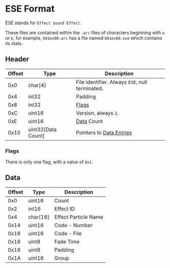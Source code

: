 # ESE Format

ESE stands for `Effect Sound Effect`.

These files are contained within the `.arc` files of characters beginning with `e` or `b`, for example, `b01ex00.arc` has a file named `b01ex00.ese` which contains its stats.

## Header

| Offset | Type  | Description
|--------|-------|------------
| 0x0    | char[4]  | File identifier. Always `ESE`, null terminated.
| 0x4    | int32    | Padding
| 0x8    | int32    | [Flags](#Flags)
| 0xC    | uint16   | Version, always `2`.
| 0xE    | uint16   | [Data](#Data) Count
| 0x10   | uint32[Data Count]   | Pointers to [Data Entries](#Data)


### Flags

There is only one flag, with a value of `0x1`.

## Data

| Offset | Type  | Description
|--------|-------|------------
| 0x0    | uint16   | Count
| 0x2    | int16    | Effect ID
| 0x4    | char[16] | Effect Particle Name
| 0x14   | uint16   | Code - Number
| 0x16   | uint16   | Code - File
| 0x18   | uint8    | Fade Time
| 0x19   | uint8    | Padding
| 0x1A   | uint16   | Group